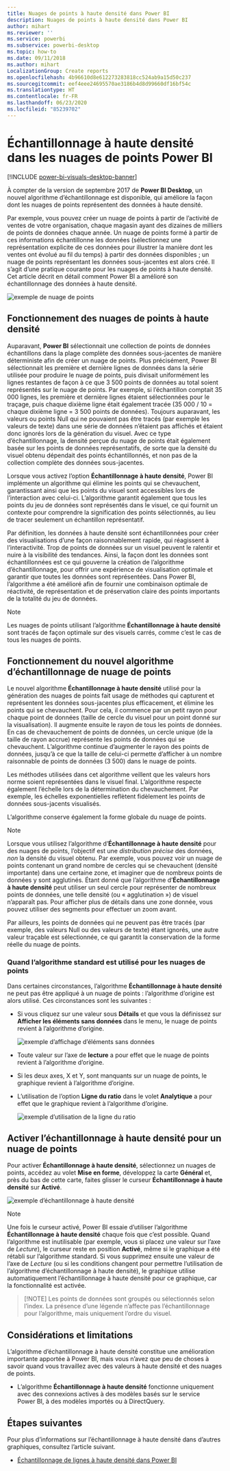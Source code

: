 ```yaml
---
title: Nuages de points à haute densité dans Power BI
description: Nuages de points à haute densité dans Power BI
author: mihart
ms.reviewer: ''
ms.service: powerbi
ms.subservice: powerbi-desktop
ms.topic: how-to
ms.date: 09/11/2018
ms.author: mihart
LocalizationGroup: Create reports
ms.openlocfilehash: 4b96610d8e612273283818cc524ab9a15d50c237
ms.sourcegitcommit: eef4eee24695570ae3186b4d8d99660df16bf54c
ms.translationtype: HT
ms.contentlocale: fr-FR
ms.lasthandoff: 06/23/2020
ms.locfileid: "85239702"
---
```

# <a name="high-density-sampling-in-power-bi-scatter-charts"></a>Échantillonnage à haute densité dans les nuages de points Power BI

[!INCLUDE [power-bi-visuals-desktop-banner](../includes/power-bi-visuals-desktop-banner.md)]

À compter de la version de septembre 2017 de **Power BI Desktop**, un nouvel algorithme d’échantillonnage est disponible, qui améliore la façon dont les nuages de points représentent des données à haute densité.

Par exemple, vous pouvez créer un nuage de points à partir de l’activité de ventes de votre organisation, chaque magasin ayant des dizaines de milliers de points de données chaque année. Un nuage de points formé à partir de ces informations échantillonne les données (sélectionnez une représentation explicite de ces données pour illustrer la manière dont les ventes ont évolué au fil du temps) à partir des données disponibles ; un nuage de points représentant les données sous-jacentes est alors créé. Il s’agit d’une pratique courante pour les nuages de points à haute densité. Cet article décrit en détail comment Power BI a amélioré son échantillonnage des données à haute densité.

![exemple de nuage de points](media/desktop-high-density-scatter-charts/high-density-scatter-charts-01.png)

## <a name="how-high-density-scatter-charts-work"></a>Fonctionnement des nuages de points à haute densité
Auparavant, **Power BI** sélectionnait une collection de points de données échantillons dans la plage complète des données sous-jacentes de manière déterministe afin de créer un nuage de points. Plus précisément, Power BI sélectionnait les première et dernière lignes de données dans la série utilisée pour produire le nuage de points, puis divisait uniformément les lignes restantes de façon à ce que 3 500 points de données au total soient représentés sur le nuage de points. Par exemple, si l’échantillon comptait 35 000 lignes, les première et dernière lignes étaient sélectionnées pour le traçage, puis chaque dixième ligne était également tracée (35 000 / 10 = chaque dixième ligne = 3 500 points de données). Toujours auparavant, les valeurs ou points Null qui ne pouvaient pas être tracés (par exemple les valeurs de texte) dans une série de données n’étaient pas affichés et étaient donc ignorés lors de la génération du visuel. Avec ce type d’échantillonnage, la densité perçue du nuage de points était également basée sur les points de données représentatifs, de sorte que la densité du visuel obtenu dépendait des points échantillonnés, et non pas de la collection complète des données sous-jacentes.

Lorsque vous activez l’option **Échantillonnage à haute densité**, Power BI implémente un algorithme qui élimine les points qui se chevauchent, garantissant ainsi que les points du visuel sont accessibles lors de l’interaction avec celui-ci. L’algorithme garantit également que tous les points du jeu de données sont représentés dans le visuel, ce qui fournit un contexte pour comprendre la signification des points sélectionnés, au lieu de tracer seulement un échantillon représentatif.

Par définition, les données à haute densité sont échantillonnées pour créer des visualisations d’une façon raisonnablement rapide, qui réagissent à l’interactivité. Trop de points de données sur un visuel peuvent le ralentir et nuire à la visibilité des tendances. Ainsi, la façon dont les données sont échantillonnées est ce qui gouverne la création de l’algorithme d’échantillonnage, pour offrir une expérience de visualisation optimale et garantir que toutes les données sont représentées. Dans Power BI, l’algorithme a été amélioré afin de fournir une combinaison optimale de réactivité, de représentation et de préservation claire des points importants de la totalité du jeu de données.

> [!NOTE]
> Les nuages de points utilisant l’algorithme **Échantillonnage à haute densité** sont tracés de façon optimale sur des visuels carrés, comme c’est le cas de tous les nuages de points.
> 
> 

## <a name="how-the-new-scatter-chart-sampling-algorithm-works"></a>Fonctionnement du nouvel algorithme d’échantillonnage de nuage de points
Le nouvel algorithme **Échantillonnage à haute densité** utilisé pour la génération des nuages de points fait usage de méthodes qui capturent et représentent les données sous-jacentes plus efficacement, et élimine les points qui se chevauchent. Pour cela, il commence par un petit rayon pour chaque point de données (taille de cercle du visuel pour un point donné sur la visualisation). Il augmente ensuite le rayon de tous les points de données. En cas de chevauchement de points de données, un cercle unique (de la taille de rayon accrue) représente les points de données qui se chevauchent. L’algorithme continue d’augmenter le rayon des points de données, jusqu’à ce que la taille de celui-ci permette d’afficher à un nombre raisonnable de points de données (3 500) dans le nuage de points.

Les méthodes utilisées dans cet algorithme veillent que les valeurs hors norme soient représentées dans le visuel final. L’algorithme respecte également l’échelle lors de la détermination du chevauchement. Par exemple, les échelles exponentielles reflètent fidèlement les points de données sous-jacents visualisés.

L’algorithme conserve également la forme globale du nuage de points.

> [!NOTE]
> Lorsque vous utilisez l’algorithme d’**Échantillonnage à haute densité** pour des nuages de points, l’objectif est une *distribution précise* des données, *non* la densité du visuel obtenu. Par exemple, vous pouvez voir un nuage de points contenant un grand nombre de cercles qui se chevauchent (densité importante) dans une certaine zone, et imaginer que de nombreux points de données y sont agglutinés. Étant donné que l’algorithme d’**Échantillonnage à haute densité** peut utiliser un seul cercle pour représenter de nombreux points de données, une telle densité (ou « agglutination ») de visuel n’apparaît pas. Pour afficher plus de détails dans une zone donnée, vous pouvez utiliser des segments pour effectuer un zoom avant.
> 
> 

Par ailleurs, les points de données qui ne peuvent pas être tracés (par exemple, des valeurs Null ou des valeurs de texte) étant ignorés, une autre valeur traçable est sélectionnée, ce qui garantit la conservation de la forme réelle du nuage de points.

### <a name="when-the-standard-algorithm-for-scatter-charts-is-used"></a>Quand l’algorithme standard est utilisé pour les nuages de points
Dans certaines circonstances, l’algorithme **Échantillonnage à haute densité** ne peut pas être appliqué à un nuage de points : l’algorithme d’origine est alors utilisé. Ces circonstances sont les suivantes :

* Si vous cliquez sur une valeur sous **Détails** et que vous la définissez sur **Afficher les éléments sans données** dans le menu, le nuage de points revient à l’algorithme d’origine.
  
  ![exemple d’affichage d’éléments sans données](media/desktop-high-density-scatter-charts/high-density-scatter-charts-02.png)
* Toute valeur sur l’axe de **lecture** a pour effet que le nuage de points revient à l’algorithme d’origine.
* Si les deux axes, X et Y, sont manquants sur un nuage de points, le graphique revient à l’algorithme d’origine.
* L’utilisation de l’option **Ligne du ratio** dans le volet **Analytique** a pour effet que le graphique revient à l’algorithme d’origine.
  
  ![exemple d’utilisation de la ligne du ratio](media/desktop-high-density-scatter-charts/high-density-scatter-charts-03.png)

## <a name="how-to-turn-on-high-density-sampling-for-a-scatter-chart"></a>Activer l’échantillonnage à haute densité pour un nuage de points
Pour activer **Échantillonnage à haute densité**, sélectionnez un nuages de points, accédez au volet **Mise en forme**, développez la carte **Général** et, près du bas de cette carte, faites glisser le curseur **Échantillonnage à haute densité** sur **Activé**.

![exemple d’échantillonnage à haute densité](media/desktop-high-density-scatter-charts/high-density-scatter-charts-04.png)

> [!NOTE]
> Une fois le curseur activé, Power BI essaie d’utiliser l’algorithme **Échantillonnage à haute densité** chaque fois que c’est possible. Quand l’algorithme est inutilisable (par exemple, vous si placez une valeur sur l’axe de *Lecture*), le curseur reste en position **Activé**, même si le graphique a été rétabli sur l’algorithme standard. Si vous supprimez ensuite une valeur de l’axe de *Lecture* (ou si les conditions changent pour permettre l’utilisation de l’algorithme d’échantillonnage à haute densité), le graphique utilise automatiquement l’échantillonnage à haute densité pour ce graphique, car la fonctionnalité est activée.
> 

> 
> [!NOTE]
> Les points de données sont groupés ou sélectionnés selon l’index. La présence d’une légende n’affecte pas l’échantillonnage pour l’algorithme, mais uniquement l’ordre du visuel.
> 
> 

## <a name="considerations-and-limitations"></a>Considérations et limitations
L’algorithme d’échantillonnage à haute densité constitue une amélioration importante apportée à Power BI, mais vous n’avez que peu de choses à savoir quand vous travaillez avec des valeurs à haute densité et des nuages de points.

* L’algorithme **Échantillonnage à haute densité** fonctionne uniquement avec des connexions actives à des modèles basés sur le service Power BI, à des modèles importés ou à DirectQuery.

## <a name="next-steps"></a>Étapes suivantes
Pour plus d’informations sur l’échantillonnage à haute densité dans d’autres graphiques, consultez l’article suivant.

* [Échantillonnage de lignes à haute densité dans Power BI](../create-reports/desktop-high-density-sampling.md)


